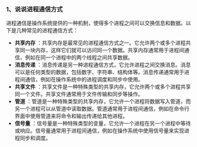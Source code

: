 
### 1、说说进程通信方式

进程通信是操作系统提供的一种机制，使得多个进程之间可以交换信息和数据。以下是几种常见的进程通信方式：

- **共享内存** ：共享内存是最常见的进程通信方式之一。它允许两个或多个进程共享同一块内存，这样它们就可以访问同一个数据。共享内存通常用于进程间通信，例如在同一个进程中的两个线程之间共享数据。
- **消息传递** ：消息传递是另一种进程通信方式，它允许进程之间交换消息。消息可以是任何类型的数据，包括数字、字符串、结构体等。消息传递通常用于进程间通信，例如在操作系统中的进程调度和同步中使用。
- **共享文件** ：共享文件是一种特殊类型的共享内存，它允许两个或多个进程共享同一个文件。共享文件通常用于文件传输和同步等操作。
- **管道** ：管道是一种特殊类型的共享内存，它允许一个进程将数据写入管道，而另一个进程可以从管道中读取数据。管道通常用于进程间通信，例如在命令行界面中使用管道来将命令和输出传递给其他进程。
- **信号量** ：信号量是一种特殊类型的变量，它允许一个进程在另一个进程中等待或响应。信号量通常用于进程间通信，例如在操作系统中使用信号量来实现进程同步和调度。

